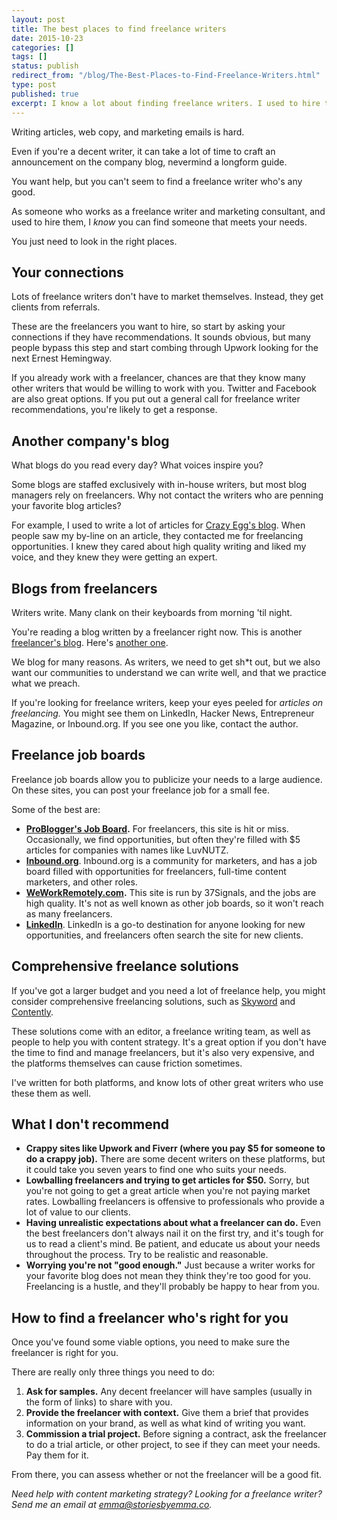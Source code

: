 ```yaml
---
layout: post
title: The best places to find freelance writers
date: 2015-10-23
categories: []
tags: []
status: publish
redirect_from: "/blog/The-Best-Places-to-Find-Freelance-Writers.html"
type: post
published: true
excerpt: I know a lot about finding freelance writers. I used to hire them, and now I work as one myself.
---
```


Writing articles, web copy, and marketing emails is hard. 

Even if you're a decent writer, it can take a lot of time to craft an announcement on the company blog, nevermind a longform guide.

You want help, but you can't seem to find a freelance writer who's any good.

As someone who works as a freelance writer and marketing consultant, and used to hire them, I *know* you can find someone that meets your needs.

You just need to look in the right places.

## Your connections

Lots of freelance writers don't have to market themselves. Instead, they get clients from referrals.

These are the freelancers you want to hire, so start by asking your connections if they have recommendations. It sounds obvious, but many people bypass this step and start combing through Upwork looking for the next Ernest Hemingway.

If you already work with a freelancer, chances are that they know many other writers that would be willing to work with you. Twitter and Facebook are also great options. If you put out a general call for freelance writer recommendations, you're likely to get a response.

## Another company's blog

What blogs do you read every day? What voices inspire you?

Some blogs are staffed exclusively with in-house writers, but most blog managers rely on freelancers. Why not contact the writers who are penning your favorite blog articles?

For example, I used to write a lot of articles for [Crazy Egg's blog](http://blog.crazyegg.com/2013/04/16/cool-copy-for-unsexy-stuff/). When people saw my by-line on an article, they contacted me for freelancing opportunities. I knew they cared about high quality writing and liked my voice, and they knew they were getting an expert.

## Blogs from freelancers

Writers write. Many clank on their keyboards from morning 'til night.

You're reading a blog written by a freelancer right now. This is another [freelancer's blog](http://www.kaleighmoore.com/blog/). Here's [another one](http://businesscasualcopywriting.com/blog/).

We blog for many reasons. As writers, we need to get sh*t out, but we also want our communities to understand we can write well, and that we practice what we preach.

If you're looking for freelance writers, keep your eyes peeled for *articles on freelancing.* You might see them on LinkedIn, Hacker News, Entrepreneur Magazine, or Inbound.org. If you see one you like, contact the author.

## Freelance job boards

Freelance job boards allow you to publicize your needs to a large audience. On these sites, you can post your freelance job for a small fee.

Some of the best are:

* __[ProBlogger's Job Board](https://problogger.com/).__ For freelancers, this site is hit or miss. Occasionally, we find opportunities, but often they're filled with $5 articles for companies with names like LuvNUTZ.
* __[Inbound.org](http://inbound.org/jobs/)__. Inbound.org is a community for marketers, and has a job board filled with opportunities for freelancers, full-time content marketers, and other roles.
* __[WeWorkRemotely.com](https://weworkremotely.com/).__ This site is run by 37Signals, and the jobs are high quality. It's not as well known as other job boards, so it won't reach as many freelancers.
* __[LinkedIn](http://linkedin.com)__. LinkedIn is a go-to destination for anyone looking for new opportunities, and freelancers often search the site for new clients.


## Comprehensive freelance solutions

If you've got a larger budget and you need a lot of freelance help, you might consider comprehensive freelancing solutions, such as [Skyword](http://skyword.com) and [Contently](http://contently.com/).

These solutions come with an editor, a freelance writing team,  as well as people to help you with content strategy. It's a great option if you don't have the time to find and manage freelancers, but it's also very expensive, and the platforms themselves can cause friction sometimes.

I've written for both platforms, and know lots of other great writers who use these them as well.

## What I don't recommend

* __Crappy sites like Upwork and Fiverr (where you pay $5 for someone to do a crappy job).__ There are some decent writers on these platforms, but it could take you seven years to find one who suits your needs.
* __Lowballing freelancers and trying to get articles for $50.__ Sorry, but you're not going to get a great article when you're not paying market rates. Lowballing freelancers is offensive to professionals who provide a lot of value to our clients.
* __Having unrealistic expectations about what a freelancer can do.__ Even the best freelancers don't always nail it on the first try, and it's tough for us to read a client's mind. Be patient, and educate us about your needs throughout the process. Try to be realistic and reasonable.
* __Worrying you're not "good enough."__ Just because a writer works for your favorite blog does not mean they think they're too good for you. Freelancing is a hustle, and they'll probably be happy to hear from you.

## How to find a freelancer who's right for you

Once you've found some viable options, you need to make sure the freelancer is right for you.

There are really only three things you need to do:

1. __Ask for samples.__ Any decent freelancer will have samples (usually in the form of links) to share with you.
2. __Provide the freelancer with context.__ Give them a brief that provides information on your brand, as well as what kind of writing you want.
3. __Commission a trial project.__ Before signing a contract, ask the freelancer to do a trial article, or other project, to see if they can meet your needs. Pay them for it.

From there, you can assess whether or not the freelancer will be a good fit.

*Need help with content marketing strategy? Looking for a freelance writer? Send me an email at [emma@storiesbyemma.co](mailto:emma@storiesbyemma.co).*
